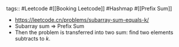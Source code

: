 tags:: #Leetcode #[[Booking Leetcode]] #Hashmap #[[Prefix Sum]]

- https://leetcode.cn/problems/subarray-sum-equals-k/
- Subarray sum => Prefix Sum
- Then the problem is transferred into two sum: find two elements subtracts to $k$.